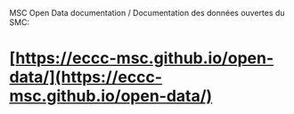MSC Open Data documentation / Documentation des données ouvertes du SMC: 

# [https://eccc-msc.github.io/open-data/](https://eccc-msc.github.io/open-data/)